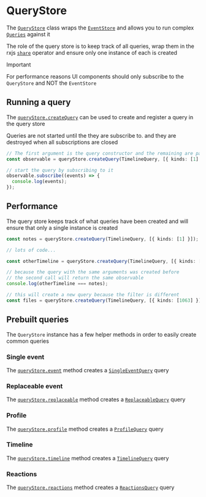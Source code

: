 # QueryStore

The [`QueryStore`](https://hzrd149.github.io/applesauce/typedoc/classes/applesauce_core.QueryStore.html) class wraps the [`EventStore`](./event-store.md) and allows you to run complex [`Queries`](./queries.md) against it

The role of the query store is to keep track of all queries, wrap them in the rxjs [`share`](https://rxjs.dev/api/index/function/share) operator and ensure only one instance of each is created

> [!IMPORTANT]
> For performance reasons UI components should only subscribe to the `QueryStore` and NOT the `EventStore`

## Running a query

The [`queryStore.createQuery`](https://hzrd149.github.io/applesauce/typedoc/classes/applesauce_core.QueryStore.html#createQuery) can be used to create and register a query in the query store

Queries are not started until the they are subscribe to. and they are destroyed when all subscriptions are closed

```ts
// The first argument is the query constructor and the remaining are passed to the query
const observable = queryStore.createQuery(TimelineQuery, [{ kinds: [1] }]);

// start the query by subscribing to it
observable.subscribe((events) => {
  console.log(events);
});
```

## Performance

The query store keeps track of what queries have been created and will ensure that only a single instance is created

```ts
const notes = queryStore.createQuery(TimelineQuery, [{ kinds: [1] }]);

// lots of code...

const otherTimeline = queryStore.createQuery(TimelineQuery, [{ kinds: [1] }]);

// because the query with the same arguments was created before
// the second call will return the same observable
console.log(otherTimeline === notes);

// this will create a new query because the filter is different
const files = queryStore.createQuery(TimelineQuery, [{ kinds: [1063] }]);
```

## Prebuilt queries

The `QueryStore` instance has a few helper methods in order to easily create common queries

### Single event

The [`queryStore.event`](https://hzrd149.github.io/applesauce/typedoc/classes/applesauce_core.QueryStore.html#event) method creates a [`SingleEventQuery`](https://hzrd149.github.io/applesauce/typedoc/functions/applesauce_core.Queries.SingleEventQuery.html) query

### Replaceable event

The [`queryStore.replaceable`](https://hzrd149.github.io/applesauce/typedoc/classes/applesauce_core.QueryStore.html#replaceable) method creates a [`ReplaceableQuery`](https://hzrd149.github.io/applesauce/typedoc/functions/applesauce_core.Queries.ReplaceableQuery.html) query

### Profile

The [`queryStore.profile`](https://hzrd149.github.io/applesauce/typedoc/classes/applesauce_core.QueryStore.html#profile) method creates a [`ProfileQuery`](https://hzrd149.github.io/applesauce/typedoc/functions/applesauce_core.Queries.ProfileQuery.html) query

### Timeline

The [`queryStore.timeline`](https://hzrd149.github.io/applesauce/typedoc/classes/applesauce_core.QueryStore.html#timeline) method creates a [`TimelineQuery`](https://hzrd149.github.io/applesauce/typedoc/functions/applesauce_core.Queries.TimelineQuery.html) query

### Reactions

The [`queryStore.reactions`](https://hzrd149.github.io/applesauce/typedoc/classes/applesauce_core.QueryStore.html#reactions) method creates a [`ReactionsQuery`](https://hzrd149.github.io/applesauce/typedoc/functions/applesauce_core.Queries.ReactionsQuery.html) query
